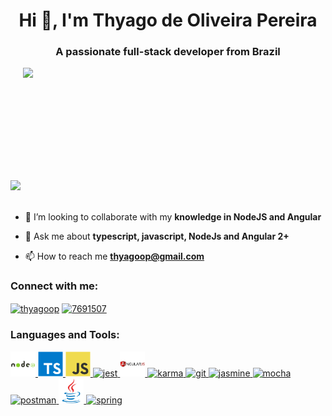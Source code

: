 <h1 align="center">Hi 👋, I'm Thyago de Oliveira Pereira</h1>
<h3 align="center">A passionate full-stack developer from Brazil</h3>

<div>
  <img src="https://github-readme-stats.vercel.app/api?username=opthyago&hide_border=true&theme=dark&show_icons=true&icon_color=5658dd" style="display: inline-block">
  <img src="https://github-readme-stats.vercel.app/api/top-langs/?username=opthyago&layout=compact&hide_border=true&theme=dark&show_icons=true&icon_color=5658dd" style="display: inline-block; height: 196px">
</div>
<br/>

- 👯 I’m looking to collaborate with my **knowledge in NodeJS and Angular**

- 💬 Ask me about **typescript, javascript, NodeJs and Angular 2+**

- 📫 How to reach me **thyagoop@gmail.com**

<h3 align="left">Connect with me:</h3>
<p align="left">
<a href="https://linkedin.com/in/thyagoop" target="blank"><img align="center" src="https://cdn.jsdelivr.net/npm/simple-icons@3.0.1/icons/linkedin.svg" alt="thyagoop" height="30" width="40" /></a>
<a href="https://stackoverflow.com/users/7691507" target="blank"><img align="center" src="https://cdn.jsdelivr.net/npm/simple-icons@3.0.1/icons/stackoverflow.svg" alt="7691507" height="30" width="40" /></a>
</p>

<h3 align="left">Languages and Tools:</h3>

<p align="left">
  <a href="https://nodejs.org" target="_blank"> <img src="https://raw.githubusercontent.com/devicons/devicon/master/icons/nodejs/nodejs-original-wordmark.svg" alt="nodejs" width="40" height="40"/> </a>
  <a href="https://www.typescriptlang.org/" target="_blank"> <img src="https://raw.githubusercontent.com/devicons/devicon/master/icons/typescript/typescript-original.svg" alt="typescript" width="40" height="40"/> </a>
  <a href="https://developer.mozilla.org/en-US/docs/Web/JavaScript" target="_blank"> <img src="https://raw.githubusercontent.com/devicons/devicon/master/icons/javascript/javascript-original.svg" alt="javascript" width="40" height="40"/> </a> 
  <a href="https://jestjs.io" target="_blank"> <img src="https://www.vectorlogo.zone/logos/jestjsio/jestjsio-icon.svg" alt="jest" width="40" height="40"/> </a> 
  <a href="https://angular.io" target="_blank"> <img src="https://raw.githubusercontent.com/devicons/devicon/master/icons/angularjs/angularjs-original-wordmark.svg" alt="angularjs" width="40" height="40"/> </a> 
  <a href="https://karma-runner.github.io/latest/index.html" target="_blank"> <img src="https://raw.githubusercontent.com/detain/svg-logos/780f25886640cef088af994181646db2f6b1a3f8/svg/karma.svg" alt="karma" width="40" height="40"/> </a>
  <a href="https://git-scm.com/" target="_blank"> <img src="https://www.vectorlogo.zone/logos/git-scm/git-scm-icon.svg" alt="git" width="40" height="40"/> </a>
  <a href="https://jasmine.github.io/" target="_blank"> <img src="https://www.vectorlogo.zone/logos/jasmine/jasmine-icon.svg" alt="jasmine" width="40" height="40"/> </a> 
  <a href="https://mochajs.org" target="_blank"> <img src="https://www.vectorlogo.zone/logos/mochajs/mochajs-icon.svg" alt="mocha" width="40" height="40"/> </a> 
  <a href="https://postman.com" target="_blank"> <img src="https://www.vectorlogo.zone/logos/getpostman/getpostman-icon.svg" alt="postman" width="40" height="40"/> </a> 
  <a href="https://www.java.com" target="_blank"> <img src="https://raw.githubusercontent.com/devicons/devicon/master/icons/java/java-original.svg" alt="java" width="40" height="40"/> </a> 
  <a href="https://spring.io/" target="_blank"> <img src="https://www.vectorlogo.zone/logos/springio/springio-icon.svg" alt="spring" width="40" height="40"/> </a> 
   </p>
